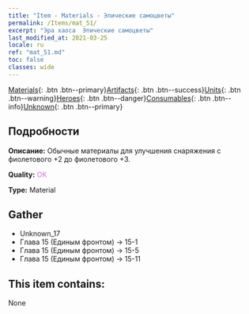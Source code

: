 ```yaml
---
title: "Item - Materials - Эпические самоцветы"
permalink: /Items/mat_51/
excerpt: "Эра хаоса  Эпические самоцветы"
last_modified_at: 2021-03-25
locale: ru
ref: "mat_51.md"
toc: false
classes: wide
---
```

 [Materials](/ru/Items/){: .btn .btn--primary}[Artifacts](/ru/Items/Artifacts/){: .btn .btn--success}[Units](/ru/Items/Units/){: .btn .btn--warning}[Heroes](/ru/Items/Heroes/){: .btn .btn--danger}[Consumables](/ru/Items/Consumables/){: .btn .btn--info}[Unknown](/ru/Items/Unknown/){: .btn .btn--primary}

## Подробности
 **Описание:** Обычные материалы для улучшения снаряжения c фиолетового +2 до фиолетового +3.

 **Quality:** <span style="color: #DA70D6">OK</span>

 **Type:** Material

## Gather

*    Unknown_17 
*    Глава 15 (Единым фронтом) -> 15-1 
*    Глава 15 (Единым фронтом) -> 15-5 
*    Глава 15 (Единым фронтом) -> 15-11 

## This item contains:

  None


